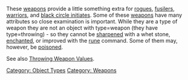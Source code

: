 These [weapons](:Category:_Weapons "wikilink") provide a little
something extra for [rogues](:Category:_Rogues "wikilink"),
[fusilers](:Category:_Fusiliers "wikilink"),
[warriors](:Category:_Warriors "wikilink"), and [black circle
initiates](:Category:_Black_Circle_Initiates "wikilink"). Some of these
[weapons](:Category:_Weapons "wikilink") have many attributes so close
examination is important. While they are a type of weapon they are not
an object with type=weapon (they have type=throwing) - so they cannot be
[sharpened](Sharpen_Weapon "wikilink") with a whet stone,
[enchanted](Enchant_Weapon "wikilink"), or improved with the
[rune](Rune "wikilink") command. Some of them may, however, be [
poisoned](:Category:Poisons "wikilink").

See also [Throwing Weapon Values](Throwing_Weapon_Values "wikilink").

[Category: Object Types](Category:_Object_Types "wikilink") [Category:
Weapons](Category:_Weapons "wikilink")
